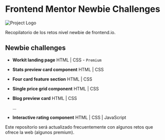 # Frontend Mentor Newbie Challenges

![Project Logo](https://miro.medium.com/v2/resize:fit:1200/0*cfYEyKU7fH1Vz37c.png)

Recopilatorio de los retos nivel newbie de frontend.io.

## Newbie challenges

- **Workit landing page** HTML | CSS - `Premium`
- **Stats preview card component** HTML | CSS
- **Four card feature section** HTML | CSS
- **Single price grid component** HTML | CSS
- **Blog preview card** HTML | CSS

  ...
- **Interactive rating component** HTML | CSS | JavaScript

Este repositorio será actualizado frecuentemente con algunos retos que ofrece la web (algunos premium).
